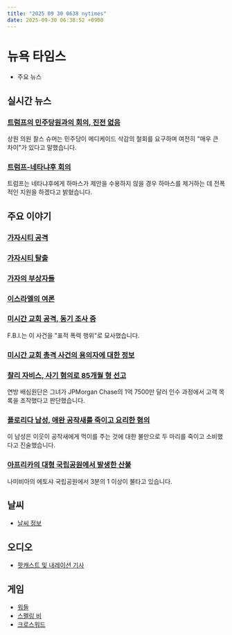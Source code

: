 ```yaml
---
title: "2025 09 30 0638 nytimes"
date: 2025-09-30 06:38:52 +0900
---
```


# 뉴욕 타임스
- 주요 뉴스

## 실시간 뉴스

### [트럼프의 민주당원과의 회의, 진전 없음](https://www.nytimes.com/live/2025/09/29/us/trump-news-shutdown)
 상원 의원 찰스 슈머는 민주당이 메디케이드 삭감의 철회를 요구하며 여전히 "매우 큰 차이"가 있다고 말했습니다.

### [트럼프-네타냐후 회의](https://www.nytimes.com/live/2025/09/29/world/trump-netanyahu-israel-gaza)
 트럼프는 네타냐후에게 하마스가 제안을 수용하지 않을 경우 하마스를 제거하는 데 전폭적인 지원을 하겠다고 밝혔습니다.

## 주요 이야기

### [가자시티 공격](https://www.nytimes.com/2025/08/08/world/middleeast/israel-gaza-city-offensive.html)

### [가자시티 탈출](https://www.nytimes.com/2025/09/18/world/middleeast/gaza-city-evacuation.html)

### [가자의 부상자들](https://www.nytimes.com/2025/09/24/world/middleeast/evacuation-flight-gaza-abu-dhabi.html)

### [이스라엘의 여론](https://www.nytimes.com/2025/09/16/world/middleeast/israelis-opposition-netanyahu-gaza.html)

### [미시간 교회 공격, 동기 조사 중](https://www.nytimes.com/2025/09/29/us/michigan-church-attack.html)
 F.B.I.는 이 사건을 "표적 폭력 행위"로 묘사했습니다.

### [미시간 교회 총격 사건의 용의자에 대한 정보](https://www.nytimes.com/2025/09/28/us/what-we-know-suspect-michigan-church-shooting.html)

### [찰리 자비스, 사기 혐의로 85개월 형 선고](https://www.nytimes.com/2025/09/29/business/charlie-javice-sentence.html)
 연방 배심원단은 그녀가 JPMorgan Chase의 1억 7500만 달러 인수 과정에서 고객 목록을 조작했다고 판단했습니다.

### [플로리다 남성, 애완 공작새를 죽이고 요리한 혐의](https://www.nytimes.com/2025/09/29/us/florida-pet-peacocks-killed-cooked.html)
 이 남성은 이웃이 공작새에게 먹이를 주는 것에 대한 불만으로 두 마리를 죽이고 소비했다고 진술했습니다.

### [아프리카의 대형 국립공원에서 발생한 산불](https://www.nytimes.com/2025/09/29/world/africa/africa-wildfire-etosha-park-namibia-wildlife-reserve.html)
 나미비아의 에토샤 국립공원에서 3분의 1 이상이 불타고 있습니다.

## 날씨

- [날씨 정보](https://www.nytimes.com/section/weather)

## 오디오

- [팟캐스트 및 내레이션 기사](https://www.nytimes.com/spotlight/podcasts)

## 게임

- [워들](https://www.nytimes.com/games/wordle/index.html)
- [스펠링 비](https://www.nytimes.com/puzzles/spelling-bee)
- [크로스워드](https://www.nytimes.com/crosswords)